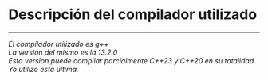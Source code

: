# Descripción del compilador utilizado
***

*El compilador utilizado es g++*  
*La version del mismo es la 13.2.0*  
*Esta version puede compilar parcialmente C++23 y C++20 en su totalidad. Yo utilizo esta última.*